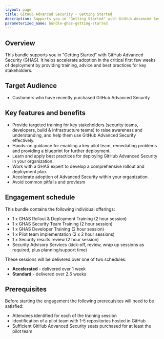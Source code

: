 ```yaml
---
layout: page
title: GitHub Advanced Security - Getting Started
description: Supports you in "Getting Started" with GitHub Advanced Security (GHAS) and helps accelerate adoption in the critical first few weeks of deployment.
parameterized_name: bundle-ghas-getting-started
---
```


## Overview

This bundle supports you in "Getting Started" with GitHub Advanced Security (GHAS). It helps accelerate adoption in the critical first few weeks of deployment by providing training, advice and best practices for key stakeholders.

## Target Audience

- Customers who have recently purchased GitHub Advanced Security

## Key features and benefits

- Provide targeted training for key stakeholders (security teams, developers, build & infrastructure teams) to raise awareness and understanding, and help them use GitHub Advanced Security effectively.
- Hands-on guidance for enabling a key pilot team, remediating problems and providing a blueprint for further deployment.
- Learn and apply best practices for deploying GitHub Advanced Security in your organization.
- Work with a GHAS expert to develop a comprehensive rollout and deployment plan.
- Accelerate adoption of Advanced Security within your organization.
- Avoid common pitfalls and provlesm

## Engagement schedule

This bundle contains the following individual offerings:

- 1 x GHAS Rollout & Deployment Training (2 hour session)
- 1 x GHAS Security Team Training (2 hour session)
- 1 x GHAS Developer Training (2 hour session)
- 1 x Pilot team implementation (2 x 2 hour sessions)
- 1 x Security results review (2 hour session)
- Security Advisory Services (kick-off, review, wrap up sessions as required, plus planning/support time)

These sessions will be delivered over one of two schedules:

- **Accelerated** - delivered over 1 week
- **Standard** - delivered over 2.5 weeks

## Prerequisites

Before starting the engagement the following prerequisites will need to be satisfied:

- Attendees identified for each of the training session
- Identification of a pilot team with 1-5 repositories hosted in GitHub
- Sufficient GitHub Advanced Security seats purchased for at least the pilot team
